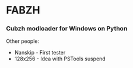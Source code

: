 # FABZH

### Cubzh modloader for Windows on Python

Other people:

* Nanskip - First tester  
* 128x256 - Idea with PSTools suspend
